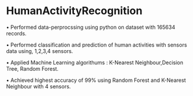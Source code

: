 # HumanActivityRecognition


•	 Performed data-perprocssing using python on dataset with 165634 records.

•	 Performed classification and prediction of human activities with sensors data using, 1,2,3,4 sensors.

•	 Applied Machine Learning algorithums : K-Nearest Neighbour,Decision Tree, Random Forest.

•	 Achieved highest accuracy of 99% using Random Forest and K-Nearest Neighbour with 4 sensors.
